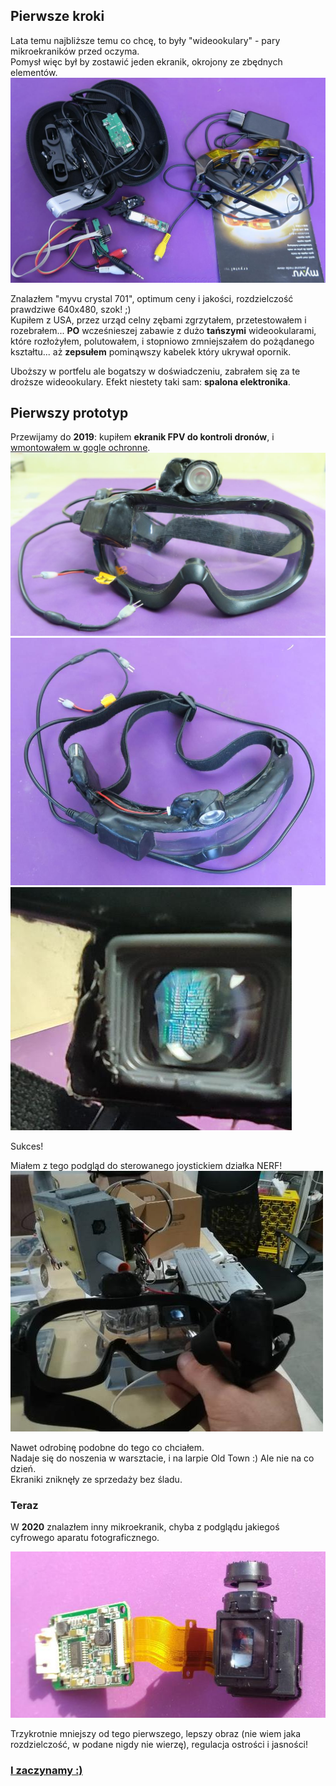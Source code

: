 ## Pierwsze kroki

Lata temu najbliższe temu co chcę, to były "wideookulary" - pary mikroekraników przed oczyma.<br>
Pomysł więc był by zostawić jeden ekranik, okrojony ze zbędnych elementów.
![szpej](_pics/pic_historia_szpej.jpg)



Znalazłem "myvu crystal 701", optimum ceny i jakości, rozdzielczość prawdziwe 640x480, szok! ;)<br>
Kupiłem z USA, przez urząd celny zębami zgrzytałem, przetestowałem i rozebrałem... **PO** wcześnieszej zabawie z dużo **tańszymi** wideookularami, które rozłożyłem, polutowałem, i stopniowo zmniejszałem do pożądanego kształtu... aż **zepsułem** pominąwszy kabelek który ukrywał opornik.

Uboższy w portfelu ale bogatszy w doświadczeniu, zabrałem się za te droższe wideookulary.
Efekt niestety taki sam: **spalona elektronika**.



## Pierwszy prototyp

Przewijamy do **2019**: kupiłem **ekranik FPV do kontroli dronów**, i [wmontowałem w gogle ochronne](https://wiki.hs3.pl/projekty/nerf_turret#wideo-gogle).<br>
![gogle](_pics/pic_turretgogs01.jpg)
![gogle](_pics/pic_turretgogs02.jpg)
![gogle](_pics/pic_turretgogs_scr01.jpg)

Sukces!


Miałem z tego podgląd do sterowanego joystickiem działka NERF!<br>
[![NERF Turret](_pics/pic_nerf_01.jpg)](https://www.youtube.com/watch?v=krwHnsPP9dU "NERF Turret")


Nawet odrobinę podobne do tego co chciałem.<br>
Nadaje się do noszenia w warsztacie, i na larpie Old Town :) Ale nie na co dzień.<br>
Ekraniki zniknęły ze sprzedaży bez śladu.<br>



### Teraz


W **2020** znalazłem inny mikroekranik, chyba z podglądu jakiegoś cyfrowego aparatu fotograficznego.<br>

![mikroekranik](_pics/pic_microdisp_01.jpg)

Trzykrotnie mniejszy od tego pierwszego, lepszy obraz (nie wiem jaka rozdzielczość, w podane nigdy nie wierzę), regulacja ostrości i jasności!



### [I zaczynamy :)](03_Makieta.md)